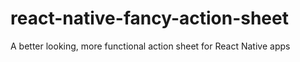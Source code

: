 # react-native-fancy-action-sheet
 A better looking, more functional action sheet for React Native apps
